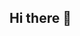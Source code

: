 ## Hi there 👋

<!--
**chiradex/Chiradex** is a ✨ _special_ ✨ repository because its `README we have the best work experience 

Here are some ideas to get you started:

- 🔭 I’m currently working on ...
- 🌱 I’m currently learning ...
- 👯 I’m looking to collaborate on ...
- 🤔 I’m looking for help with ...
- 💬 Ask me about ...
- 📫 How to reach me: ...
- 😄 Pronouns: ...
- ⚡ Fun fact:i an just like 
-->
